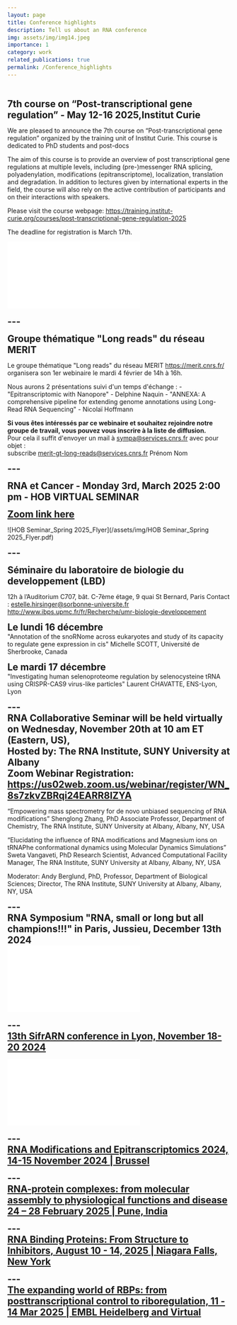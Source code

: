 ```yaml
---
layout: page
title: Conference highlights 
description: Tell us about an RNA conference
img: assets/img/img14.jpeg
importance: 1
category: work
related_publications: true
permalink: /Conference_highlights 
---
```

<br>

<span style="font-size: 1.5em;"><strong>7th course on “Post-transcriptional gene regulation” - May 12-16 2025,Institut Curie </strong></span><br>

We are pleased to announce the 7th course on “Post-transcriptional gene regulation” organized by the training unit of Institut Curie. This course is dedicated to PhD students and post-docs

The aim of this course is to provide an overview of post transcriptional gene regulations at multiple levels, including (pre-)messenger RNA splicing, polyadenylation, modifications (epitranscriptome), localization, translation and degradation. In addition to lectures given by international experts in the field, the course will also rely on the active contribution of participants and on their interactions with speakers.



Please visit the course webpage: <a href="https://training.institut-curie.org/courses/post-transcriptional-gene-regulation-2025"> https://training.institut-curie.org/courses/post-transcriptional-gene-regulation-2025 </a> <br>

The deadline for registration is March 17th.

![Post_transcription_2025.pdf](/assets/img/Post_transcription_2025.pdf)

<span style="font-size: 1.5em;"><strong>---</strong></span><br>


<span style="font-size: 1.5em;"><strong> Groupe thématique "Long reads" du réseau MERIT  </strong></span><br>

Le groupe thématique "Long reads" du réseau MERIT  <a href="[https://training.institut-curie.org/courses/post-transcriptional-gene-regulation-2025](https://merit.cnrs.fr/)"> https://merit.cnrs.fr/ </a>organisera son 1er webinaire le mardi 4 février de 14h à 16h.

Nous aurons 2 présentations suivi d'un temps d'échange :
     - "Epitranscriptomic with Nanopore" - Delphine Naquin 
     - "ANNEXA: A comprehensive pipeline for extending genome annotations using Long-Read RNA Sequencing" - Nicolaï Hoffmann 

<strong>Si vous êtes intéressés par ce webinaire et souhaitez rejoindre notre groupe de travail, vous pouvez vous inscrire à la liste de diffusion. </strong> <br>
Pour cela il suffit d'envoyer un mail à <sympa@services.cnrs.fr> avec pour objet :  
subscribe merit-gt-long-reads@services.cnrs.fr Prénom Nom


<span style="font-size: 1.5em;"><strong>---</strong></span><br>


<span style="font-size: 1.5em;"><strong>RNA et Cancer - Monday 3rd, March 2025 2:00 pm - HOB VIRTUAL SEMINAR </strong></span><br>

<span style="font-size: 1.5em;"><strong><a href="https://u-paris.zoom.us/j/86074265263?pwd=O0nja7Kjfs5kadgdyrj4WcxgCkL8vo.1">Zoom link here </a></strong></span><br>

![HOB Seminar_Spring 2025_Flyer](/assets/img/HOB Seminar_Spring 2025_Flyer.pdf)


<span style="font-size: 1.5em;"><strong>---</strong></span><br>

<span style="font-size: 1.5em;"><strong>Séminaire du laboratoire de biologie du developpement (LBD)</strong></span><br>

12h à l’Auditorium C707, bât. C-7ème étage, 9 quai St Bernard, Paris
Contact : estelle.hirsinger@sorbonne-universite.fr
http://www.ibps.upmc.fr/fr/Recherche/umr-biologie-developpement

<span style="font-size: 1.5em;"><strong>Le lundi 16 décembre</strong></span><br> 
"Annotation of the snoRNome across eukaryotes and study of its capacity to regulate gene expression in cis"
Michelle SCOTT, Université de Sherbrooke, Canada

<span style="font-size: 1.5em;"><strong>Le mardi 17 décembre</strong></span><br> 
"Investigating human selenoproteome regulation by selenocysteine tRNA using CRISPR-CAS9 virus-like particles"
Laurent CHAVATTE, ENS-Lyon, Lyon

<span style="font-size: 1.5em;"><strong>---</strong></span><br>
<span style="font-size: 1.5em;"><strong>RNA Collaborative Seminar will be held virtually on Wednesday, November 20th at 10 am ET (Eastern, US), </strong></span><br>
<span style="font-size: 1.5em;"><strong> Hosted by: The RNA Institute, SUNY University at Albany </strong></span><br>
<span style="font-size: 1.5em;"><strong> Zoom Webinar Registration: <a href="https://us02web.zoom.us/webinar/register/WN_8s7zkvZBRqi24EARR8IZYA"> https://us02web.zoom.us/webinar/register/WN_8s7zkvZBRqi24EARR8IZYA</a> </strong></span><br>

“Empowering mass spectrometry for de novo unbiased sequencing of RNA modifications”
Shenglong Zhang, PhD
Associate Professor, Department of Chemistry, The RNA Institute, SUNY University at Albany, Albany, NY, USA
 
“Elucidating the influence of RNA modifications and Magnesium ions on tRNAPhe conformational dynamics using Molecular Dynamics Simulations”
Sweta Vangaveti, PhD
Research Scientist, Advanced Computational Facility Manager, The RNA Institute, SUNY University at Albany, Albany, NY, USA
 
Moderator: Andy Berglund, PhD, Professor, Department of Biological Sciences; Director, The RNA Institute, SUNY University at Albany, Albany, NY, USA


<span style="font-size: 1.5em;"><strong>---</strong></span><br>
<span style="font-size: 1.5em;"><strong>RNA Symposium "RNA, small or long but all champions!!!" in Paris, Jussieu, December 13th 2024</a></strong></span><br>
![RNA Symposium](/assets/img/RNA_symposium_2024.pdf)


<span style="font-size: 1.5em;"><strong>---</strong></span><br>
<span style="font-size: 1.5em;"><strong><a href="https://sifrarn2024.sciencesconf.org">13th SifrARN conference in Lyon, November 18-20 2024</a></strong></span><br>

![SifrARN 2024 Affiche](/assets/img/SifrARN2024_Affiche.pdf)


<span style="font-size: 1.5em;"><strong>---</strong></span><br>
<span style="font-size: 1.5em;"><strong><a href="https://www.precisionmedicineforum.com/our-conferences__trashed/rna-modifications-and-epitranscriptomics-2024/">RNA Modifications and Epitranscriptomics 2024, 14-15 November 2024 | Brussel</a></strong></span><br>


<span style="font-size: 1.5em;"><strong>---</strong></span><br>
<span style="font-size: 1.5em;"><strong><a href="https://meetings.embo.org/event/25-rna-protein">RNA-protein complexes: from molecular assembly to physiological functions and disease 24 – 28 February 2025 | Pune, India </a></strong></span><br>

<span style="font-size: 1.5em;"><strong>---</strong></span><br>
<span style="font-size: 1.5em;"><strong><a href="https://events.faseb.org/event/RNA-Binding-Proteins/summary">RNA Binding Proteins: From Structure to Inhibitors, August 10 - 14, 2025  |  Niagara Falls, New York </a></strong></span><br>

<span style="font-size: 1.5em;"><strong>---</strong></span><br>
<span style="font-size: 1.5em;"><strong><a href="https://www.embl.org/about/info/course-and-conference-office/events/rbp25-01/#vf-tabs__section-35426989-e5a0-4280-8604-cdcd0d0c00f3"> The expanding world of RBPs: from posttranscriptional control to riboregulation, 11 - 14 Mar 2025 | EMBL Heidelberg and Virtual </a></strong></span><br>
